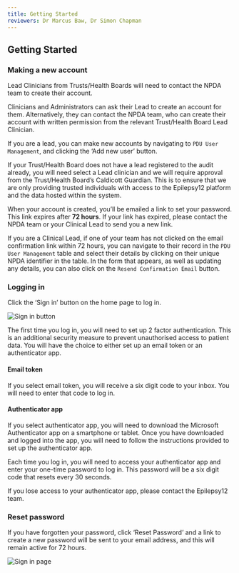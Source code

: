 ```yaml
---
title: Getting Started
reviewers: Dr Marcus Baw, Dr Simon Chapman
---
```


## Getting Started

### Making a new account

Lead Clinicians from Trusts/Health Boards will need to contact the NPDA team to create their account.

Clinicians and Administrators can ask their Lead to create an account for them. Alternatively, they can contact the NPDA team, who can create their account with written permission from the relevant Trust/Health Board Lead Clinician.

If you are a lead, you can make new accounts by navigating to `PDU User Management`,  and clicking the ‘Add new user’ button.

If your Trust/Health Board does not have a lead registered to the audit already, you will need select a Lead clinician and we will require approval from the Trust/Health Board’s Caldicott Guardian. This is to ensure that we are only providing trusted individuals with access to the Epilepsy12 platform and the data hosted within the system.

When your account is created, you’ll be emailed a link to set your password. This link expires after **72 hours**. If your link has expired, please contact the NPDA team or your Clinical Lead to send you a new link.

If you are a Clinical Lead, if one of your team has not clicked on the email confirmation link within 72 hours, you can navigate to their record in the `PDU User Management` table and select their details by clicking on their unique NPDA identifier in the table. In the form that appears, as well as updating any details, you can also click on the `Resend Confirmation Email` button.

### Logging in

Click the ‘Sign in’ button on the home page to log in.

![Sign in button](../_assets/_images/sign-in-button.png)

The first time you log in, you will need to set up 2 factor authentication. This is an additional security measure to prevent unauthorised access to patient data. You will have the choice to either set up an email token or an authenticator app.

#### Email token

If you select email token, you will receive a six digit code to your inbox. You will need to enter that code to log in.

#### Authenticator app

If you select authenticator app, you will need to download the Microsoft Authenticator app on a smartphone or tablet.
Once you have downloaded and logged into the app, you will need to follow the instructions provided to set up the authenticator app.

Each time you log in, you will need to access your authenticator app and enter your one-time password to log in. This password will be a six digit code that resets every 30 seconds.

If you lose access to your authenticator app, please contact the Epilepsy12 team.

### Reset password

If you have forgotten your password, click ‘Reset Password’ and a link to create a new password will be sent to your email address, and this will remain active for 72 hours.

![Sign in page](../_assets/_images/sign-in-page.png)
